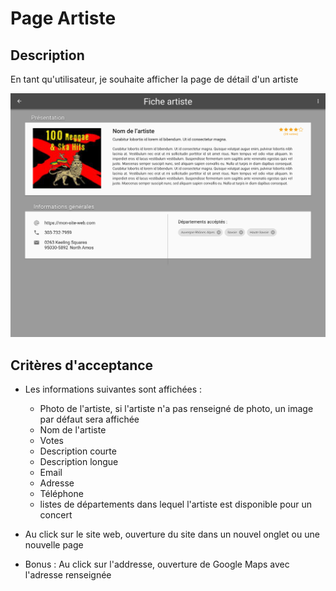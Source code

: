 # Page Artiste

## Description

En tant qu'utilisateur, je souhaite afficher la page de détail d'un artiste

![Welcome Page](../design/export_screens/Artiste_Detail.png)

## Critères d'acceptance

- Les informations suivantes sont affichées :
    - Photo de l'artiste, si l'artiste n'a pas renseigné de photo, un image par défaut sera affichée
    - Nom de l'artiste
    - Votes
    - Description courte
    - Description longue
    - Email
    - Adresse
    - Téléphone
    - listes de départements dans lequel l'artiste est disponible pour un concert

- Au click sur le site web, ouverture du site dans un nouvel onglet ou une nouvelle page

- Bonus : Au click sur l'addresse, ouverture de Google Maps avec l'adresse renseignée
